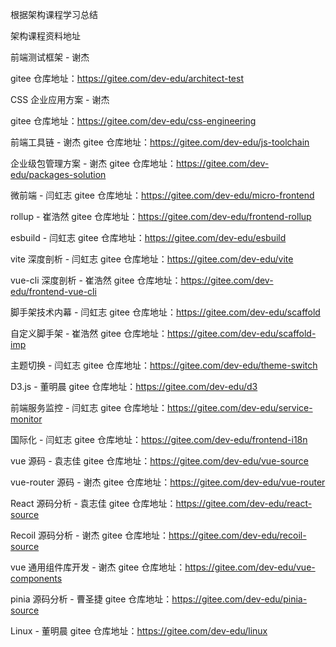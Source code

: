 根据架构课程学习总结

架构课程资料地址

前端测试框架 - 谢杰

gitee 仓库地址：https://gitee.com/dev-edu/architect-test

CSS 企业应用方案 - 谢杰

gitee 仓库地址：https://gitee.com/dev-edu/css-engineering

前端工具链 - 谢杰
gitee 仓库地址：https://gitee.com/dev-edu/js-toolchain

企业级包管理方案 - 谢杰
gitee 仓库地址：https://gitee.com/dev-edu/packages-solution

微前端 - 闫虹志
gitee 仓库地址：https://gitee.com/dev-edu/micro-frontend

rollup - 崔浩然
gitee 仓库地址：https://gitee.com/dev-edu/frontend-rollup

esbuild - 闫虹志
gitee 仓库地址：https://gitee.com/dev-edu/esbuild

vite 深度剖析 - 闫虹志
gitee 仓库地址：https://gitee.com/dev-edu/vite

vue-cli 深度剖析 - 崔浩然
gitee 仓库地址：https://gitee.com/dev-edu/frontend-vue-cli

脚手架技术内幕 - 闫虹志
gitee 仓库地址：https://gitee.com/dev-edu/scaffold

自定义脚手架 - 崔浩然
gitee 仓库地址：https://gitee.com/dev-edu/scaffold-imp

主题切换 - 闫虹志
gitee 仓库地址：https://gitee.com/dev-edu/theme-switch

D3.js - 董明晨
gitee 仓库地址：https://gitee.com/dev-edu/d3

前端服务监控 - 闫虹志
gitee 仓库地址：https://gitee.com/dev-edu/service-monitor

国际化 - 闫虹志
gitee 仓库地址：https://gitee.com/dev-edu/frontend-i18n

vue 源码 - 袁志佳
gitee 仓库地址：https://gitee.com/dev-edu/vue-source

vue-router 源码 - 谢杰
gitee 仓库地址：https://gitee.com/dev-edu/vue-router

React 源码分析 - 袁志佳
gitee 仓库地址：https://gitee.com/dev-edu/react-source

Recoil 源码分析 - 谢杰
gitee 仓库地址：https://gitee.com/dev-edu/recoil-source

vue 通用组件库开发 - 谢杰
gitee 仓库地址：https://gitee.com/dev-edu/vue-components

pinia 源码分析 - 曹圣捷
gitee 仓库地址：https://gitee.com/dev-edu/pinia-source

Linux - 董明晨
gitee 仓库地址：https://gitee.com/dev-edu/linux
